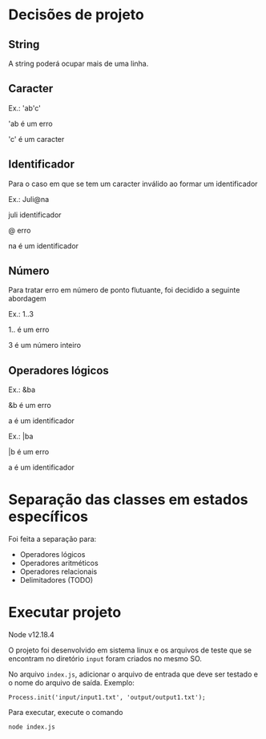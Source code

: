 # Decisões de projeto

## String

A string poderá ocupar mais de uma linha.

## Caracter

Ex.: 'ab'c'

'ab é um erro

'c' é um caracter

## Identificador

Para o caso em que se tem um caracter inválido ao formar um identificador

Ex.: Juli@na

juli identificador

@ erro

na é um identificador

## Número

Para tratar erro em número de ponto flutuante, foi decidido a seguinte abordagem

Ex.: 1..3

1.. é um erro

3 é um número inteiro

## Operadores lógicos

Ex.: &ba

&b é um erro

a é um identificador

Ex.: |ba

|b é um erro

a é um identificador

# Separação das classes em estados específicos

Foi feita a separação para:

- Operadores lógicos
- Operadores aritméticos
- Operadores relacionais
- Delimitadores (TODO)

# Executar projeto

Node v12.18.4

O projeto foi desenvolvido em sistema linux e os arquivos de teste que se encontram no diretório `input` foram criados no mesmo SO.

No arquivo `index.js`, adicionar o arquivo de entrada que deve ser testado e o nome do arquivo de saída. Exemplo:

```
Process.init('input/input1.txt', 'output/output1.txt');
```

Para executar, execute o comando

```
node index.js
```

